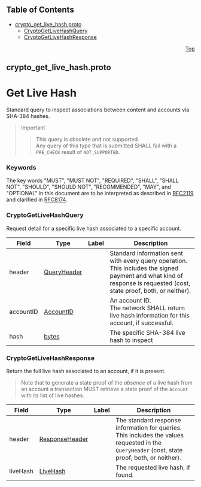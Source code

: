 ## Table of Contents

- [crypto_get_live_hash.proto](#crypto_get_live_hash-proto)
    - [CryptoGetLiveHashQuery](#proto-CryptoGetLiveHashQuery)
    - [CryptoGetLiveHashResponse](#proto-CryptoGetLiveHashResponse)
  



<a name="crypto_get_live_hash-proto"></a>
<p align="right"><a href="#top">Top</a></p>

## crypto_get_live_hash.proto
# Get Live Hash
Standard query to inspect associations between content and accounts via SHA-384 hashes.

> Important
>> This query is obsolete and not supported.<br/>
>> Any query of this type that is submitted SHALL fail with a `PRE_CHECK` result
>> of `NOT_SUPPORTED`.

### Keywords
The key words "MUST", "MUST NOT", "REQUIRED", "SHALL", "SHALL NOT",
"SHOULD", "SHOULD NOT", "RECOMMENDED", "MAY", and "OPTIONAL" in this
document are to be interpreted as described in
[RFC2119](https://www.ietf.org/rfc/rfc2119) and clarified in
[RFC8174](https://www.ietf.org/rfc/rfc8174).


<a name="proto-CryptoGetLiveHashQuery"></a>

### CryptoGetLiveHashQuery
Request detail for a specific live hash associated to a specific account.


| Field | Type | Label | Description |
| ----- | ---- | ----- | ----------- |
| header | [QueryHeader](#proto-QueryHeader) |  | Standard information sent with every query operation.<br/> This includes the signed payment and what kind of response is requested (cost, state proof, both, or neither). |
| accountID | [AccountID](#proto-AccountID) |  | An account ID.<br/> The network SHALL return live hash information for this account, if successful. |
| hash | [bytes](#bytes) |  | The specific SHA-384 live hash to inspect |






<a name="proto-CryptoGetLiveHashResponse"></a>

### CryptoGetLiveHashResponse
Return the full live hash associated to an account, if it is present.

> Note that to generate a state proof of the _absence_ of a live hash from an account
> a transaction MUST retrieve a state proof of the `Account` with its list of live hashes.


| Field | Type | Label | Description |
| ----- | ---- | ----- | ----------- |
| header | [ResponseHeader](#proto-ResponseHeader) |  | The standard response information for queries.<br/> This includes the values requested in the `QueryHeader` (cost, state proof, both, or neither). |
| liveHash | [LiveHash](#proto-LiveHash) |  | The requested live hash, if found. |





 <!-- end messages -->

 <!-- end enums -->

 <!-- end HasExtensions -->

 <!-- end services -->


